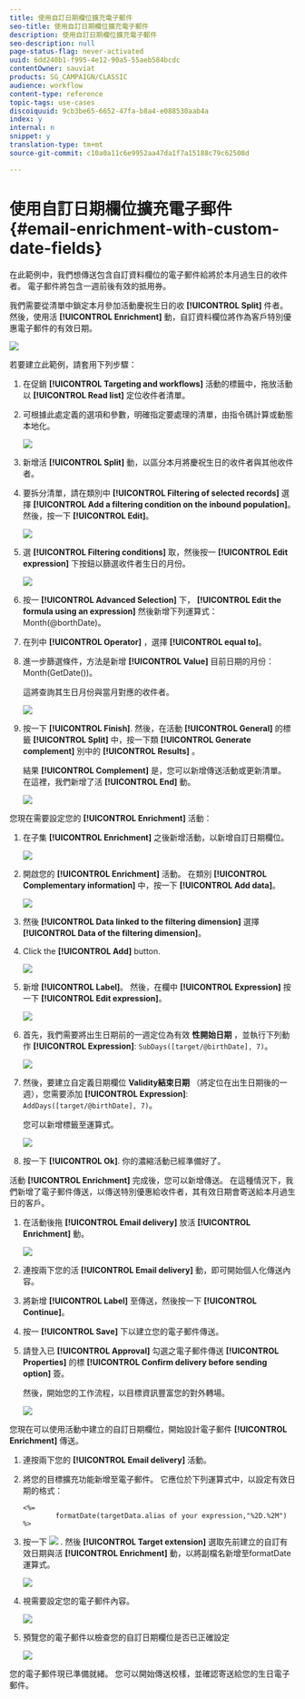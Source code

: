```yaml
---
title: 使用自訂日期欄位擴充電子郵件
seo-title: 使用自訂日期欄位擴充電子郵件
description: 使用自訂日期欄位擴充電子郵件
seo-description: null
page-status-flag: never-activated
uuid: 6dd240b1-f995-4e12-90a5-55aeb584bcdc
contentOwner: sauviat
products: SG_CAMPAIGN/CLASSIC
audience: workflow
content-type: reference
topic-tags: use-cases
discoiquuid: 9cb3be65-6652-47fa-b8a4-e088530aab4a
index: y
internal: n
snippet: y
translation-type: tm+mt
source-git-commit: c10a0a11c6e9952aa47da1f7a15188c79c62508d

---
```



# 使用自訂日期欄位擴充電子郵件{#email-enrichment-with-custom-date-fields}

在此範例中，我們想傳送包含自訂資料欄位的電子郵件給將於本月過生日的收件者。 電子郵件將包含一週前後有效的抵用券。

我們需要從清單中鎖定本月參加活動慶祝生日的收 **[!UICONTROL Split]** 件者。 然後，使用活 **[!UICONTROL Enrichment]** 動，自訂資料欄位將作為客戶特別優惠電子郵件的有效日期。

![](assets/uc_enrichment.png)

若要建立此範例，請套用下列步驟：

1. 在促銷 **[!UICONTROL Targeting and workflows]** 活動的標籤中，拖放活動以 **[!UICONTROL Read list]** 定位收件者清單。
1. 可根據此處定義的選項和參數，明確指定要處理的清單，由指令碼計算或動態本地化。

   ![](assets/uc_enrichment_1.png)

1. 新增活 **[!UICONTROL Split]** 動，以區分本月將慶祝生日的收件者與其他收件者。
1. 要拆分清單，請在類別中 **[!UICONTROL Filtering of selected records]** 選擇 **[!UICONTROL Add a filtering condition on the inbound population]**。 然後，按一下 **[!UICONTROL Edit]**。

   ![](assets/uc_enrichment_2.png)

1. 選 **[!UICONTROL Filtering conditions]** 取，然後按一 **[!UICONTROL Edit expression]** 下按鈕以篩選收件者生日的月份。

   ![](assets/uc_enrichment_3.png)

1. 按一 **[!UICONTROL Advanced Selection]** 下， **[!UICONTROL Edit the formula using an expression]** 然後新增下列運算式：Month(@borthDate)。
1. 在列中 **[!UICONTROL Operator]** ，選擇 **[!UICONTROL equal to]**。
1. 進一步篩選條件，方法是新增 **[!UICONTROL Value]** 目前日期的月份：Month(GetDate())。

   這將查詢其生日月份與當月對應的收件者。

   ![](assets/uc_enrichment_4.png)

1. 按一下 **[!UICONTROL Finish]**. 然後，在活動 **[!UICONTROL General]** 的標籤 **[!UICONTROL Split]** 中，按一下類 **[!UICONTROL Generate complement]** 別中的 **[!UICONTROL Results]** 。

   結果 **[!UICONTROL Complement]** 是，您可以新增傳送活動或更新清單。 在這裡，我們新增了活 **[!UICONTROL End]** 動。

   ![](assets/uc_enrichment_6.png)

您現在需要設定您的 **[!UICONTROL Enrichment]** 活動：

1. 在子集 **[!UICONTROL Enrichment]** 之後新增活動，以新增自訂日期欄位。

   ![](assets/uc_enrichment_7.png)

1. 開啟您的 **[!UICONTROL Enrichment]** 活動。 在類別 **[!UICONTROL Complementary information]** 中，按一下 **[!UICONTROL Add data]**。

   ![](assets/uc_enrichment_8.png)

1. 然後 **[!UICONTROL Data linked to the filtering dimension]** 選擇 **[!UICONTROL Data of the filtering dimension]**。
1. Click the **[!UICONTROL Add]** button.

   ![](assets/uc_enrichment_9.png)

1. 新增 **[!UICONTROL Label]**。 然後，在欄中 **[!UICONTROL Expression]** 按一下 **[!UICONTROL Edit expression]**。

   ![](assets/uc_enrichment_10.png)

1. 首先，我們需要將出生日期前的一週定位為有效 **性開始日期** ，並執行下列動作 **[!UICONTROL Expression]**: `SubDays([target/@birthDate], 7)`。

   ![](assets/uc_enrichment_11.png)

1. 然後，要建立自定義日期欄位 **Validity結束日期** （將定位在出生日期後的一週），您需要添加 **[!UICONTROL Expression]**: `AddDays([target/@birthDate], 7)`。

   您可以新增標籤至運算式。

   ![](assets/uc_enrichment_12.png)

1. 按一下 **[!UICONTROL Ok]**. 你的濃縮活動已經準備好了。

活動 **[!UICONTROL Enrichment]** 完成後，您可以新增傳送。 在這種情況下，我們新增了電子郵件傳送，以傳送特別優惠給收件者，其有效日期會寄送給本月過生日的客戶。

1. 在活動後拖 **[!UICONTROL Email delivery]** 放活 **[!UICONTROL Enrichment]** 動。

   ![](assets/uc_enrichment_15.png)

1. 連按兩下您的活 **[!UICONTROL Email delivery]** 動，即可開始個人化傳送內容。
1. 將新增 **[!UICONTROL Label]** 至傳送，然後按一下 **[!UICONTROL Continue]**。
1. 按一 **[!UICONTROL Save]** 下以建立您的電子郵件傳送。
1. 請登入已 **[!UICONTROL Approval]** 勾選之電子郵件傳送 **[!UICONTROL Properties]** 的標 **[!UICONTROL Confirm delivery before sending option]** 簽。

   然後，開始您的工作流程，以目標資訊豐富您的對外轉場。

   ![](assets/uc_enrichment_18.png)

您現在可以使用活動中建立的自訂日期欄位，開始設計電子郵件 **[!UICONTROL Enrichment]** 傳送。

1. 連按兩下您的 **[!UICONTROL Email delivery]** 活動。
1. 將您的目標擴充功能新增至電子郵件。 它應位於下列運算式中，以設定有效日期的格式：

   ```
   <%=
           formatDate(targetData.alias of your expression,"%2D.%2M")  %>
   ```

1. 按一下 ![](assets/uc_enrichment_16.png) . 然後 **[!UICONTROL Target extension]** 選取先前建立的自訂有效日期與活 **[!UICONTROL Enrichment]** 動，以將副檔名新增至formatDate運算式。

   ![](assets/uc_enrichment_19.png)

1. 視需要設定您的電子郵件內容。

   ![](assets/uc_enrichment_17.png)

1. 預覽您的電子郵件以檢查您的自訂日期欄位是否已正確設定

   ![](assets/uc_enrichment_20.png)

您的電子郵件現已準備就緒。 您可以開始傳送校樣，並確認寄送給您的生日電子郵件。
